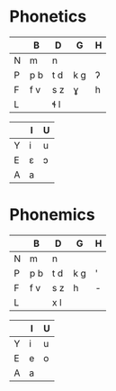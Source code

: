 # Phonetics
|  | B | D | G |H |
|--|---|---|---|--|
| N|  m|  n|   |  |
| P|p b|t d|k g|ʔ |
| F|f v|s z|  ɣ|h |
| L|   |ɬ l|   |  |

| |I|U|
|-|-|-|
|Y|i|u|
|E|ɛ|ɔ|
|A|a| |

# Phonemics
|  | B | D | G |H |
|--|---|---|---|--|
| N|  m|  n|   |  |
| P|p b|t d|k g|' |
| F|f v|s z|  h|- |
| L|   |x l|   |  |

| |I|U|
|-|-|-|
|Y|i|u|
|E|e|o|
|A|a| |